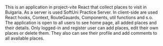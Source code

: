 This is an application in project-vite React that collect places to visit in Bulgaria.
As a server is used SoftUni Practice Server.
In client-side are used React hooks, Context, RouteGauards, Components, util functions and s.o.
The application is open to all users to see home page, all added places and their details.
Only logged-in and register user can add places, edit their own places or delete them. They also can see their profile and add comments to all available places.
